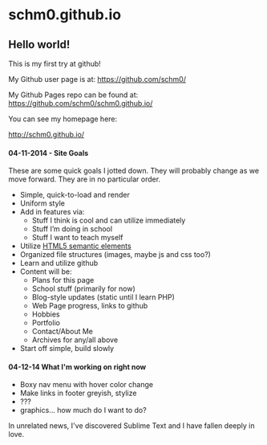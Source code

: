 schm0.github.io
===============

## Hello world!

This is my first try at github!

My Github user page is at: 
https://github.com/schm0/

My Github Pages repo can be found at:  
https://github.com/schm0/schm0.github.io/

You can see my homepage here:

http://schm0.github.io/

#### 04-11-2014 - Site Goals
These are some quick goals I jotted down. They will probably change as we move forward. They are in no particular order.

* Simple, quick-to-load and render
* Uniform style
* Add in features via:
  * Stuff I think is cool and can utilize immediately
  * Stuff I’m doing in school
  * Stuff I want to teach myself
* Utilize <a href="http://www.w3schools.com/html/html5_semantic_elements.asp">HTML5 semantic elements</a>
* Organized file structures (images, maybe js and css too?)
* Learn and utilize github
* Content will be:
  * Plans for this page
  * School stuff (primarily for now)
  * Blog-style updates (static until I learn PHP)
  * Web Page progress, links to github
  * Hobbies
  * Portfolio
  * Contact/About Me
  * Archives for any/all above
* Start off simple, build slowly

#### 04-12-14 What I'm working on right now

* Boxy nav menu with hover color change
* Make links in footer greyish, stylize
* ???
* graphics... how much do I want to do?

In unrelated news, I've discovered Sublime Text and I have fallen deeply in love.